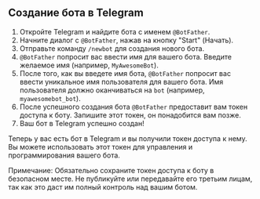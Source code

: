 ## Создание бота в Telegram

1. Откройте Telegram и найдите бота с именем `@BotFather`.
2. Начните диалог с `@BotFather`, нажав на кнопку "Start" (Начать).
3. Отправьте команду `/newbot` для создания нового бота.
4. `@BotFather` попросит вас ввести имя для вашего бота. Введите желаемое имя (например, `MyAwesomeBot`).
5. После того, как вы введете имя бота, `@BotFather` попросит вас ввести уникальное имя пользователя для вашего бота. Имя пользователя должно оканчиваться на `bot` (например, `myawesomebot_bot`).
6. После успешного создания бота `@BotFather` предоставит вам токен доступа к боту. Запишите этот токен, он понадобится вам позже.
7. Ваш бот в Telegram успешно создан!

Теперь у вас есть бот в Telegram и вы получили токен доступа к нему. Вы можете использовать этот токен для управления и программирования вашего бота.

Примечание: Обязательно сохраните токен доступа к боту в безопасном месте. Не публикуйте или передавайте его третьим лицам, так как это даст им полный контроль над вашим ботом.

